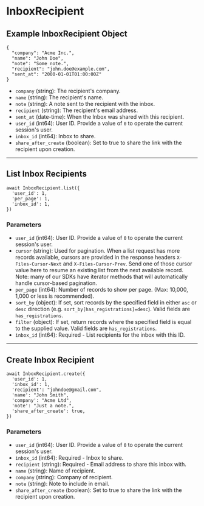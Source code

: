 # InboxRecipient

## Example InboxRecipient Object

```
{
  "company": "Acme Inc.",
  "name": "John Doe",
  "note": "Some note.",
  "recipient": "john.doe@example.com",
  "sent_at": "2000-01-01T01:00:00Z"
}
```

* `company` (string): The recipient's company.
* `name` (string): The recipient's name.
* `note` (string): A note sent to the recipient with the inbox.
* `recipient` (string): The recipient's email address.
* `sent_at` (date-time): When the Inbox was shared with this recipient.
* `user_id` (int64): User ID.  Provide a value of `0` to operate the current session's user.
* `inbox_id` (int64): Inbox to share.
* `share_after_create` (boolean): Set to true to share the link with the recipient upon creation.

---

## List Inbox Recipients

```
await InboxRecipient.list({
  'user_id': 1,
  'per_page': 1,
  'inbox_id': 1,
})
```


### Parameters

* `user_id` (int64): User ID.  Provide a value of `0` to operate the current session's user.
* `cursor` (string): Used for pagination.  When a list request has more records available, cursors are provided in the response headers `X-Files-Cursor-Next` and `X-Files-Cursor-Prev`.  Send one of those cursor value here to resume an existing list from the next available record.  Note: many of our SDKs have iterator methods that will automatically handle cursor-based pagination.
* `per_page` (int64): Number of records to show per page.  (Max: 10,000, 1,000 or less is recommended).
* `sort_by` (object): If set, sort records by the specified field in either `asc` or `desc` direction (e.g. `sort_by[has_registrations]=desc`). Valid fields are `has_registrations`.
* `filter` (object): If set, return records where the specified field is equal to the supplied value. Valid fields are `has_registrations`.
* `inbox_id` (int64): Required - List recipients for the inbox with this ID.

---

## Create Inbox Recipient

```
await InboxRecipient.create({
  'user_id': 1,
  'inbox_id': 1,
  'recipient': "johndoe@gmail.com",
  'name': "John Smith",
  'company': "Acme Ltd",
  'note': "Just a note.",
  'share_after_create': true,
})
```


### Parameters

* `user_id` (int64): User ID.  Provide a value of `0` to operate the current session's user.
* `inbox_id` (int64): Required - Inbox to share.
* `recipient` (string): Required - Email address to share this inbox with.
* `name` (string): Name of recipient.
* `company` (string): Company of recipient.
* `note` (string): Note to include in email.
* `share_after_create` (boolean): Set to true to share the link with the recipient upon creation.
